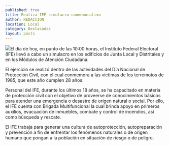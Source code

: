 ```yaml
---
published: true
title: Realiza IFE simulacro conmemorativo
author: REDACCION
location: Local
category: Destacadas
layout: posts
---
```


![](http://i.imgur.com/PzKOOtXm.jpg)El día de hoy, en punto de las 10:00 horas, el Instituto Federal Electoral (IFE) llevó a cabo un simulacro en los  edificios de Junta Local y Distritales y en los Módulos de Atención Ciudadana. 

El ejercicio se realizó dentro de las actividades del Día Nacional de Protección Civil, con el cual conmemora a las víctimas de los terremotos de 1985, que este año cumplen 28 años.

Personal del IFE, durante los últimos 18 años, se ha capacitado en materia de protección civil con el objetivo de proveerse de conocimientos básicos para atender una emergencia o desastre de origen natural o social. Por ello, el IFE  cuenta con Brigada Multifuncional la cual brinda apoyo en primeros auxilios, evacuación de inmuebles, combate y control de incendios, así como búsqueda y rescate.

El IFE trabaja para generar una cultura de autoprotección, autopreparación y prevención a fin de enfrentar los fenómenos naturales o de origen humano que pongan a la población en situación de riesgo o de peligro.

